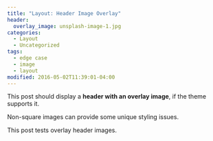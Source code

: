 ```yaml
---
title: "Layout: Header Image Overlay"
header:
  overlay_image: unsplash-image-1.jpg
categories:
  - Layout
  - Uncategorized
tags:
  - edge case
  - image
  - layout
modified: 2016-05-02T11:39:01-04:00
---
```


This post should display a **header with an overlay image**, if the theme supports it.

Non-square images can provide some unique styling issues.

This post tests overlay header images.

